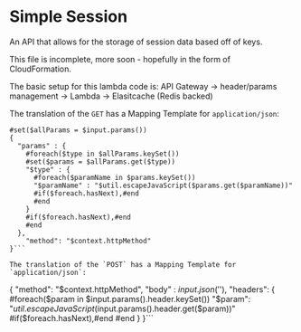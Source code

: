 # Simple Session
An API that allows for the storage of session data based off of keys. 

This file is incomplete, more soon - hopefully in the form of CloudFormation.

The basic setup for this lambda code is:
API Gateway -> header/params management -> Lambda -> Elasitcache (Redis backed)

The translation of the `GET` has a Mapping Template for `application/json`:
```
#set($allParams = $input.params())
{
  "params" : {
    #foreach($type in $allParams.keySet())
    #set($params = $allParams.get($type))
    "$type" : {
      #foreach($paramName in $params.keySet())
      "$paramName" : "$util.escapeJavaScript($params.get($paramName))"
      #if($foreach.hasNext),#end
      #end
    }
    #if($foreach.hasNext),#end
    #end
  },
    "method": "$context.httpMethod"
}```

The translation of the `POST` has a Mapping Template for `application/json`:
```
{
    "method": "$context.httpMethod",
    "body" : $input.json('$'),
    "headers": {
        #foreach($param in $input.params().header.keySet())
        "$param": "$util.escapeJavaScript($input.params().header.get($param))"
        #if($foreach.hasNext),#end
        #end
    }
}```